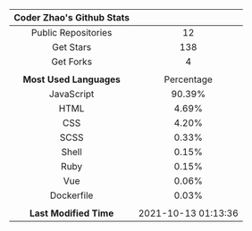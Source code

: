 | **Coder Zhao's Github Stats** | |
|:-:|:-:|
| Public Repositories | 12 |
| Get Stars | 138 |
| Get Forks | 4 |
| | |
| **Most Used Languages** | Percentage |
| JavaScript | 90.39% |
| HTML | 4.69% |
| CSS | 4.20% |
| SCSS | 0.33% |
| Shell | 0.15% |
| Ruby | 0.15% |
| Vue | 0.06% |
| Dockerfile | 0.03% |
| | |
| **Last Modified Time** | 2021-10-13 01:13:36 |